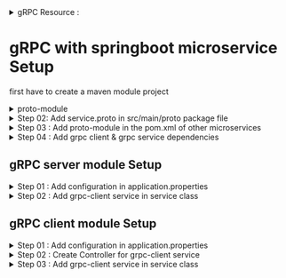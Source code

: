 <details>
	<summary>gRPC Resource :</summary>

### What is RPC? gRPC Introduction : https://www.youtube.com/watch?v=gnchfOojMk4
### gRPC vs REST Performance Comparison : https://www.vinsguru.com/grpc-vs-rest-performance-comparison/
### Basic tutorial : https://www.youtube.com/watch?v=2CWYorTWyGs&t=488s
### udemy tutorial_ vinsguru : https://drive.google.com/drive/folders/1GkjRukgV5hn2glM4Bq6QzhrunjZ9YINE?usp=sharing 
### (Udemy) vinsguru code example : https://github.com/vinsguru/vinsguru-blog-code-samples/tree/master/grpc
### gRPC Spring Boot Integration  Articale : https://www.vinsguru.com/grpc-spring-boot-integration/

###  gRPC file upload : https://www.vinsguru.com/grpc-file-upload-client-streaming/
### grpc-spring-boot-starter : https://github.com/yidongnan/grpc-spring-boot-starter/tree/master
### https://github.com/Sayem-Hasnat/gRPC-SpringBoot-Practise/tree/dev
### bloomrpc (grpc api tester) : https://github.com/bloomrpc/bloomrpc/releases
</details>


# gRPC with springboot microservice Setup
first have to create a  maven module project 
<details>
	<summary>proto-module</summary>

It will contains the protocol buffers file (.proto) where request , 
response and fields will be written in Protobuf language .
Step 01 : Add Dependencies on pom.xml file

````ruby
  <name>message-common</name>
    <properties>
        <protobuf.version>3.14.0</protobuf.version>
        <protobuf-plugin.version>0.6.1</protobuf-plugin.version>
        <grpc.version>1.35.0</grpc.version>
        <java.version>11</java.version>
        <maven.compiler.source>11</maven.compiler.source>
        <maven.compiler.target>11</maven.compiler.target>
    </properties>

    <dependencies>
        <dependency>
            <groupId>io.grpc</groupId>
            <artifactId>grpc-stub</artifactId>
            <version>1.35.0</version>
        </dependency>
        <dependency>
            <groupId>io.grpc</groupId>
            <artifactId>grpc-protobuf</artifactId>
            <version>1.35.0</version>
        </dependency>
        <dependency>
            <!-- Java 9+ compatibility - Do NOT update to 2.0.0 -->
            <groupId>jakarta.annotation</groupId>
            <artifactId>jakarta.annotation-api</artifactId>
            <version>1.3.5</version>
            <optional>true</optional>
        </dependency>
    </dependencies>
<plugins>
            <plugin>
                <groupId>org.xolstice.maven.plugins</groupId>
                <artifactId>protobuf-maven-plugin</artifactId>
                <version>0.6.1</version>
                <configuration>
                    <protocArtifact>com.google.protobuf:protoc:${protobuf.version}:exe:linux-x86_64</protocArtifact>
                    <pluginId>grpc-java</pluginId>
                    <pluginArtifact>io.grpc:protoc-gen-grpc-java:${grpc.version}:exe:linux-x86_64</pluginArtifact>
                </configuration>
                <executions>
                    <execution>
                        <goals>
                            <goal>compile</goal>
                            <goal>compile-custom</goal>
                        </goals>
                    </execution>
                </executions>
            </plugin>
        </plugins>
````
</details>

<details>
	<summary>Step 02: Add service.proto in src/main/proto package file </summary>

````ruby
  syntax = "proto3";

  option java_multiple_files = true;
  option java_package = "com.hasnat.proto.bankservice";

  // client will request by account number on this format to get Balance
  message BalanceRequest{
    int32 account_number = 1;
  }

  //server will response this
  message Balance {
    int32  amount = 1;
    int32 account_number = 2;
  }
 // client will request
  message WithdrawRequest{
    int32 account_number = 1;
    int32  requested_amount = 2;
      }

 //server will response this
     message Money{
    int32 withdrawal_money = 1;
    int32 availableBalance = 2;
      }

  service  BankService{
    //unary service
    rpc getBalance(BalanceRequest) returns (Balance);

    //server side streaming service
    rpc withdraw(WithdrawRequest) returns (stream Money);

  }

````

##	After add the proto file this proto-module need to clean build and add the module on project modules where grpc server and client service .

</details>

<details>
	<summary>Step 03 : Add proto-module in the pom.xml of other microservices </summary>
	
````ruby
<!--greeting message module-->
		<dependency>
			<groupId>com.hasnat</groupId>
			<artifactId>message-common</artifactId>
			<version>0.0.1-SNAPSHOT</version>
		</dependency>

````


</details>

<details>
	<summary>Step 04 : Add grpc client & grpc service dependencies </summary>
	
 ````ruby

<dependency>
                        <!-- gRPC client dependency -->
			<groupId>net.devh</groupId>
			<artifactId>grpc-client-spring-boot-starter</artifactId>
			<version>2.12.0.RELEASE</version>
		</dependency>
		<!-- gRPC server dependency -->
		<dependency>
			<groupId>net.devh</groupId>
			<artifactId>grpc-server-spring-boot-starter</artifactId>
			<version>2.12.0.RELEASE</version>
</dependency>
````
</details>

## gRPC server module Setup
<details>
	<summary>Step 01 : Add configuration in application.properties </summary>


````ruby

spring.application.name=grpc-server-local
grpc.server.port=9898
server.port=8083

grpc.client.grpc-client-local.address=static://127.0.0.1:8085
grpc.client.grpc-client-local.enableKeepAlive=true
grpc.client.grpc-client-local.keepAliveWithoutCalls=true
#grpc.client.grpc-server-local.negotiationType=plaintext
grpc.client.grpc-client-local.negotiationType=PLAINTEXT

````
</details>

<details>
	<summary>Step 02 : Add grpc-client service in service class </summary>
	
````ruby
@GrpcService
public class BankService extends BankServiceGrpc.BankServiceImplBase {

    //Unary RPC
    @Override
    public void getBalance(BalanceRequest balanceRequest, StreamObserver<Balance> responseObserver) {
        int accountNumber = balanceRequest.getAccountNumber();
        Balance balance = Balance.newBuilder()
                .setAmount(BankAccountDB.getBalance(accountNumber))
                .setAccountNumber(accountNumber)
                .build();

        BankAccountDB.printAccountDetails();
        responseObserver.onNext(balance);
        responseObserver.onCompleted();
    }

    //Client-streaming RPC
    @Override
    public void withdraw(WithdrawRequest request, StreamObserver<Money> responseObserver) {
        int accountNumber = request.getAccountNumber();
        int withdrawalMoney = request.getRequestedAmount();
        int balance = BankAccountDB.getBalance(accountNumber);


        // gRPC error response Handling
        if (balance<withdrawalMoney){
            Status status = Status.FAILED_PRECONDITION
                    .withDescription("Not enough money, account have: "+ balance);
            responseObserver.onError(status.asRuntimeException());
            return;
        }
        for (int i = 0; i < (withdrawalMoney / 10); i++) {
              BankAccountDB.deductBalance(accountNumber, 10);
            Money money  = Money.newBuilder()
                    .setWithdrawalMoney(withdrawalMoney)
                    .setAvailableBalance(BankAccountDB.getBalance(request.getAccountNumber()))
                    .build();
            responseObserver.onNext(money);

        }
        responseObserver.onCompleted();
    }
}

````

</details>

## gRPC client module Setup

<details>
	<summary>Step 01 : Add configuration in application.properties </summary>

 ````ruby

spring.application.name=grpc-client-local
server.port=8081
grpc.server.port=8085


grpc.client.grpc-server-local.address=static://127.0.0.1:9898
grpc.client.grpc-server-local.enableKeepAlive=true
grpc.client.grpc-server-local.keepAliveWithoutCalls=true
#grpc.client.grpc-server-local.negotiationType=plaintext
grpc.client.grpc-server-local.negotiationType=PLAINTEXT

````

</details>


<details>
	<summary>Step 02 : Create Controller for grpc-client service   </summary>
	
````ruby

@RestController
@RequestMapping("/")
public class BankServiceController {
    @Autowired
    private BankService bankService;

    @GetMapping(value = "client/{accountNumber}")
    public BalanceResponse getBalance(@PathVariable int accountNumber) {
        return bankService.getBalance(accountNumber);
    }

    @PostMapping(value = "client/withdraw")
    public void withdrawRequest(@RequestBody ClientWithdrawRequest withdrawRequest) {
         bankService.withdrawRequest(withdrawRequest);
    }
}

````

</details>


<details>
	<summary>Step 03 : Add grpc-client service in service class   </summary>


````ruby
@Service
public class BankService {
    @GrpcClient("grpc-server-local")
    private BankServiceGrpc.BankServiceBlockingStub bankServiceBlockingStub; 
// blockingStub used for Uniray call
    @GrpcClient("grpc-server-local")
    private BankServiceGrpc.BankServiceStub bankServiceStub; // Stub used for async streaming call

    //check unary RPC
    public BalanceResponse getBalance(int accountNumber) {
        BalanceRequest balanceRequest = BalanceRequest.newBuilder()
                .setAccountNumber(accountNumber)
                .build();
        final Balance balance = this.bankServiceBlockingStub.getBalance(balanceRequest);
        System.out.println("balance" + balance);
        BalanceResponse balanceResponse = new BalanceResponse(balance.getAccountNumber(),balance.getAmount());
        return balanceResponse;
    }

    public void withdrawRequest(ClientWithdrawRequest clientWithdrawRequest){

        WithdrawRequest withdrawRequestToServer =
                WithdrawRequest.newBuilder()
                        .setAccountNumber(clientWithdrawRequest.getAccountNumber())
                        .setRequestedAmount(clientWithdrawRequest.getAmount())
                        .build();
        this.bankServiceBlockingStub.withdraw(withdrawRequestToServer)
                .forEachRemaining(m -> System.out.println(m + "localTime "+ LocalTime.now()));
        CountDownLatch latch = new CountDownLatch(1);
        this.bankServiceStub.withdraw(withdrawRequestToServer, new MoneyStreamObserver());
    }
}
````
</details>







